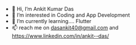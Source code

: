 - 👋 Hi, I’m Ankit Kumar Das
- 👀 I’m interested in Coding and App Development
- 🌱 I’m currently learning.... Flutter 
- 📫 reach me on dasankit40@gmail.com and https://www.linkedin.com/in/ankit--das/


<!---
ankitdasgit/ankitdasgit is a ✨ special ✨ repository because its `README.md` (this file) appears on your GitHub profile.
You can click the Preview link to take a look at your changes.
--->
